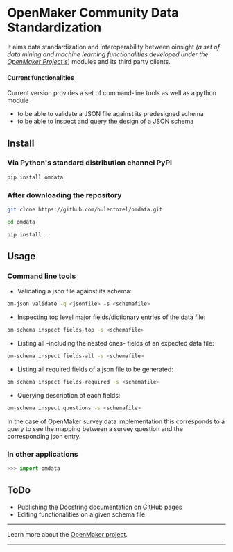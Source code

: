 OpenMaker Community Data Standardization
========================================

It aims data standardization and interoperability between oinsight *(a set of data mining and machine learning functionalities developed under the [OpenMaker Project's](http://openmaker.eu/)*) modules and its third party clients.

#### Current functionalities
Current version provides a set of command-line tools as well as a python module 
* to be able to validate a JSON file against its predesigned schema
* to be able to inspect and query the design of a JSON schema 

## Install

### Via Python's standard distribution channel PyPI 
```bash
pip install omdata
```
### After downloading the repository
```bash
git clone https://github.com/bulentozel/omdata.git
```

```bash
cd omdata
```

```bash
pip install .
```
## Usage

### Command line tools

* Validating a json file against its schema:
```bash
om-json validate -q <jsonfile> -s <schemafile>
```

* Inspecting top level major fields/dictionary entries of the data file:
```bash
om-schema inspect fields-top -s <schemafile> 
```

* Listing all -including the nested ones- fields of an expected data file:
```bash
om-schema inspect fields-all -s <schemafile> 
```

* Listing all required fields of a json file to be generated:
```bash
om-schema inspect fields-required -s <schemafile> 
```

* Querying description of each fields:
```bash
om-schema inspect questions -s <schemafile> 
```
In the case of OpenMaker survey data implementation this corresponds to a query to see the mapping between a survey question and the corresponding json entry.

### In other applications
```python
>>> import omdata
```

## ToDo

* Publishing the Docstring documentation on GitHub pages
* Editing functionalities on a given schema file

---------------
Learn more about the [OpenMaker project](http://openmaker.eu/).

---------------


